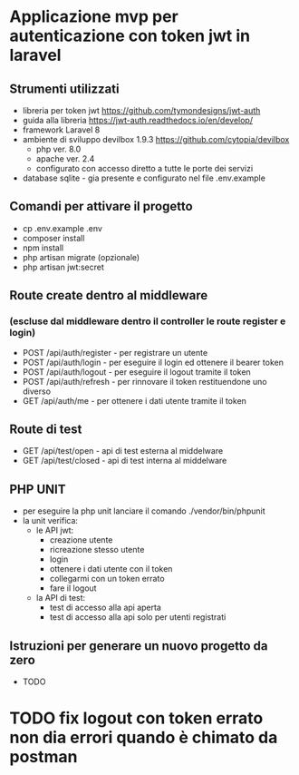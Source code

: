 # Applicazione mvp per autenticazione con token jwt in laravel

## Strumenti utilizzati
- libreria per token jwt https://github.com/tymondesigns/jwt-auth
- guida alla libreria https://jwt-auth.readthedocs.io/en/develop/
- framework Laravel 8
- ambiente di sviluppo devilbox 1.9.3 https://github.com/cytopia/devilbox
  - php ver. 8.0
  - apache ver. 2.4
  - configurato con accesso diretto a tutte le porte dei servizi
- database sqlite - gia presente e configurato nel file .env.example

## Comandi per attivare il progetto
- cp .env.example .env
- composer install
- npm install
- php artisan migrate (opzionale)
- php artisan jwt:secret

## Route create dentro al middleware 
### (escluse dal middleware dentro il controller le route register e login)
- POST /api/auth/register - per registrare un utente
- POST /api/auth/login - per eseguire il login ed ottenere il bearer token
- POST /api/auth/logout - per eseguire il logout tramite il token
- POST /api/auth/refresh - per rinnovare il token restituendone uno diverso
- GET /api/auth/me - per ottenere i dati utente tramite il token

## Route di test
- GET /api/test/open - api di test esterna al middelware
- GET /api/test/closed - api di test interna al middelware

## PHP UNIT
- per eseguire la php unit lanciare il comando ./vendor/bin/phpunit
- la unit verifica:
  - le API jwt:
    - creazione utente
    - ricreazione stesso utente
    - login
    - ottenere i dati utente con il token
    - collegarmi con un token errato
    - fare il logout
  - la API di test:
    - test di accesso alla api aperta
    - test di accesso alla api solo per utenti registrati

## Istruzioni per generare un nuovo progetto da zero
- TODO

# TODO fix logout con token errato non dia errori quando è chimato da postman
